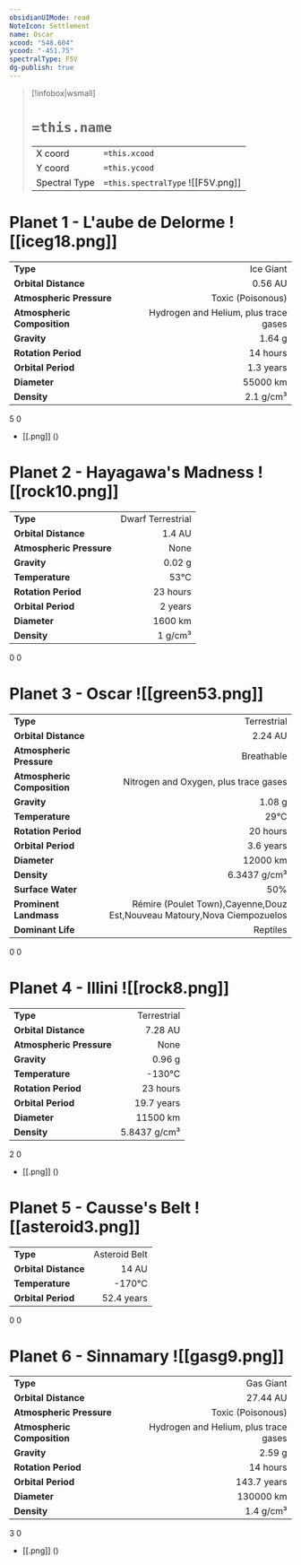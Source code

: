 ```yaml
---
obsidianUIMode: read
NoteIcon: Settlement
name: Oscar
xcood: "548.604"
ycood: "-451.75"
spectralType: F5V
dg-publish: true
---
```

> [!infobox|wsmall]
> # `=this.name`
> | | |
> | - | - |
> | X coord | `=this.xcood` |
> | Y coord| `=this.ycood` |
> | Spectral Type | `=this.spectralType` ![[F5V.png]] |

# Planet 1 - L'aube de Delorme ![[iceg18.png]]
|                             |                           |
| --------------------------- | -------------------------:|
| **Type**                    |             Ice Giant |
| **Orbital Distance**        |   0.56 AU |
| **Atmospheric Pressure**    |       Toxic (Poisonous) |
| **Atmospheric Composition** |      Hydrogen and Helium, plus trace gases |
| **Gravity**                 |        1.64 g |
| **Rotation Period**         |  14 hours |
| **Orbital Period** | 1.3 years |
| **Diameter**                |      55000 km | 
| **Density**                 |    2.1 g/cm³ |



5
0

- [[.png]]  ()

# Planet 2 - Hayagawa's Madness ![[rock10.png]]
|                             |                           |
| --------------------------- | -------------------------:|
| **Type**                    |             Dwarf Terrestrial |
| **Orbital Distance**        |   1.4 AU |
| **Atmospheric Pressure**    |       None |
| **Gravity**                 |        0.02 g |
| **Temperature**             |    53°C |
| **Rotation Period**         |  23 hours |
| **Orbital Period** | 2 years |
| **Diameter**                |      1600 km | 
| **Density**                 |    1 g/cm³ |



0
0



# Planet 3 - Oscar ![[green53.png]]
|                             |                           |
| --------------------------- | -------------------------:|
| **Type**                    |             Terrestrial |
| **Orbital Distance**        |   2.24 AU |
| **Atmospheric Pressure**    |       Breathable |
| **Atmospheric Composition** |      Nitrogen and Oxygen, plus trace gases |
| **Gravity**                 |        1.08 g |
| **Temperature**             |    29°C |
| **Rotation Period**         |  20 hours |
| **Orbital Period** | 3.6 years |
| **Diameter**                |      12000 km | 
| **Density**                 |    6.3437 g/cm³ |
| **Surface Water**           |           50% | 
| **Prominent Landmass**      |         Rémire (Poulet Town),Cayenne,Douz Est,Nouveau Matoury,Nova Ciempozuelos | 
| **Dominant Life**           |         Reptiles |



0
0



# Planet 4 - Illini ![[rock8.png]]
|                             |                           |
| --------------------------- | -------------------------:|
| **Type**                    |             Terrestrial |
| **Orbital Distance**        |   7.28 AU |
| **Atmospheric Pressure**    |       None |
| **Gravity**                 |        0.96 g |
| **Temperature**             |    -130°C |
| **Rotation Period**         |  23 hours |
| **Orbital Period** | 19.7 years |
| **Diameter**                |      11500 km | 
| **Density**                 |    5.8437 g/cm³ |



2
0

- [[.png]]  ()

# Planet 5 - Causse's Belt ![[asteroid3.png]]
|                             |                           |
| --------------------------- | -------------------------:|
| **Type**                    |             Asteroid Belt |
| **Orbital Distance**        |   14 AU |
| **Temperature**             |    -170°C |
| **Orbital Period** | 52.4 years |



0
0



# Planet 6 - Sinnamary ![[gasg9.png]]
|                             |                           |
| --------------------------- | -------------------------:|
| **Type**                    |             Gas Giant |
| **Orbital Distance**        |   27.44 AU |
| **Atmospheric Pressure**    |       Toxic (Poisonous) |
| **Atmospheric Composition** |      Hydrogen and Helium, plus trace gases |
| **Gravity**                 |        2.59 g |
| **Rotation Period**         |  14 hours |
| **Orbital Period** | 143.7 years |
| **Diameter**                |      130000 km | 
| **Density**                 |    1.4 g/cm³ |



3
0

- [[.png]]  ()

